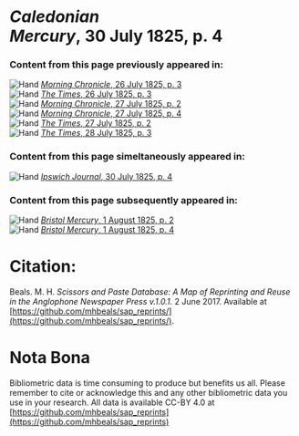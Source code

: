 # *Caledonian Mercury*, 30 July 1825, p. 4  
  
### Content from this page previously appeared in:  
![Hand](http://scissorsandpaste.net/wp-content/uploads/2017/06/smallhandpointer.png) [*Morning Chronicle*, 26 July 1825, p. 3](https://mhbeals.github.io/sap_html/Morning-Chronicle/Morning-Chronicle-26-July-1825-p-3)  
![Hand](http://scissorsandpaste.net/wp-content/uploads/2017/06/smallhandpointer.png) [*The Times*, 26 July 1825, p. 3](https://mhbeals.github.io/sap_html/The-Times/The-Times-26-July-1825-p-3)  
![Hand](http://scissorsandpaste.net/wp-content/uploads/2017/06/smallhandpointer.png) [*Morning Chronicle*, 27 July 1825, p. 2](https://mhbeals.github.io/sap_html/Morning-Chronicle/Morning-Chronicle-27-July-1825-p-2)  
![Hand](http://scissorsandpaste.net/wp-content/uploads/2017/06/smallhandpointer.png) [*Morning Chronicle*, 27 July 1825, p. 4](https://mhbeals.github.io/sap_html/Morning-Chronicle/Morning-Chronicle-27-July-1825-p-4)  
![Hand](http://scissorsandpaste.net/wp-content/uploads/2017/06/smallhandpointer.png) [*The Times*, 27 July 1825, p. 2](https://mhbeals.github.io/sap_html/The-Times/The-Times-27-July-1825-p-2)  
![Hand](http://scissorsandpaste.net/wp-content/uploads/2017/06/smallhandpointer.png) [*The Times*, 28 July 1825, p. 3](https://mhbeals.github.io/sap_html/The-Times/The-Times-28-July-1825-p-3)  
  
### Content from this page simeltaneously appeared in:  
![Hand](http://scissorsandpaste.net/wp-content/uploads/2017/06/smallhandpointer.png) [*Ipswich Journal*, 30 July 1825, p. 4](https://mhbeals.github.io/sap_html/Ipswich-Journal/Ipswich-Journal-30-July-1825-p-4)  
  
### Content from this page subsequently appeared in:  
![Hand](http://scissorsandpaste.net/wp-content/uploads/2017/06/smallhandpointer.png) [*Bristol Mercury*, 1 August 1825, p. 2](https://mhbeals.github.io/sap_html/Bristol-Mercury/Bristol-Mercury-1-August-1825-p-2)  
![Hand](http://scissorsandpaste.net/wp-content/uploads/2017/06/smallhandpointer.png) [*Bristol Mercury*, 1 August 1825, p. 4](https://mhbeals.github.io/sap_html/Bristol-Mercury/Bristol-Mercury-1-August-1825-p-4)  


# Citation: 

Beals. M. H. *Scissors and Paste Database: A Map of Reprinting and Reuse in the Anglophone Newspaper Press v.1.0.1.* 2 June 2017. Available at [https://github.com/mhbeals/sap_reprints/](https://github.com/mhbeals/sap_reprints/). 

# Nota Bona

Bibliometric data is time consuming to produce but benefits us all. Please remember to cite or acknowledge this and any other bibliometric data you use in your research. All data is available CC-BY 4.0 at [https://github.com/mhbeals/sap_reprints](https://github.com/mhbeals/sap_reprints)
